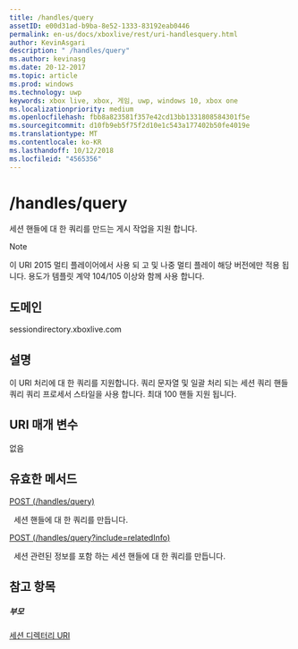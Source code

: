 ```yaml
---
title: /handles/query
assetID: e00d31ad-b9ba-8e52-1333-83192eab0446
permalink: en-us/docs/xboxlive/rest/uri-handlesquery.html
author: KevinAsgari
description: " /handles/query"
ms.author: kevinasg
ms.date: 20-12-2017
ms.topic: article
ms.prod: windows
ms.technology: uwp
keywords: xbox live, xbox, 게임, uwp, windows 10, xbox one
ms.localizationpriority: medium
ms.openlocfilehash: fbb8a823581f357e42cd13bb1331808584301f5e
ms.sourcegitcommit: d10fb9eb5f75f2d10e1c543a177402b50fe4019e
ms.translationtype: MT
ms.contentlocale: ko-KR
ms.lasthandoff: 10/12/2018
ms.locfileid: "4565356"
---
```

# <a name="handlesquery"></a>/handles/query
세션 핸들에 대 한 쿼리를 만드는 게시 작업을 지원 합니다. 

> [!NOTE] 
> 이 URI 2015 멀티 플레이어에서 사용 되 고 및 나중 멀티 플레이 해당 버전에만 적용 됩니다. 용도가 템플릿 계약 104/105 이상와 함께 사용 합니다.  

 
<a id="ID4EQ"></a>

 
## <a name="domain"></a>도메인
sessiondirectory.xboxlive.com  
<a id="ID4EV"></a>

 
## <a name="remarks"></a>설명
이 URI 처리에 대 한 쿼리를 지원합니다. 쿼리 문자열 및 일괄 처리 되는 세션 쿼리 핸들 쿼리 쿼리 프로세서 스타일을 사용 합니다. 최대 100 핸들 지원 됩니다.  
<a id="ID4E2"></a>

 
## <a name="uri-parameters"></a>URI 매개 변수
 
없음   
<a id="ID4EEB"></a>

 
## <a name="valid-methods"></a>유효한 메서드

[POST (/handles/query)](uri-handlesquerypost.md)

&nbsp;&nbsp;세션 핸들에 대 한 쿼리를 만듭니다.

[POST (/handles/query?include=relatedInfo)](uri-handlesqueryincludepost.md)

&nbsp;&nbsp;세션 관련된 정보를 포함 하는 세션 핸들에 대 한 쿼리를 만듭니다.
 
<a id="ID4EQB"></a>

 
## <a name="see-also"></a>참고 항목
 
<a id="ID4ESB"></a>

 
##### <a name="parent"></a>부모 

[세션 디렉터리 URI](atoc-reference-sessiondirectory.md)

   